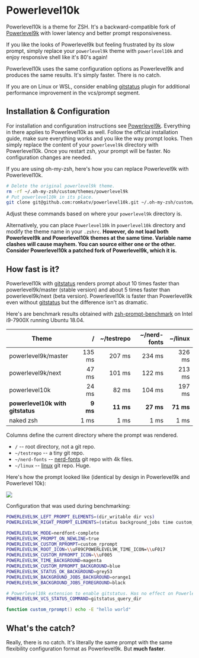 # Powerlevel10k

Powerlevel10k is a theme for ZSH. It's a backward-compatible fork of
[Powerlevel9k](https://github.com/bhilburn/powerlevel9k) with lower latency and better
prompt responsiveness.

If you like the looks of Powerlevel9k but feeling frustrated by its slow prompt,
simply replace your `powerlevel9k` theme with `powerlevel10k` and enjoy responsive
shell like it's 80's again!

Powerlevel10k uses the same configuration options as Powerlevel9k and produces the
same results. It's simply faster. There is no catch.

If you are on Linux or WSL, consider enabling [gitstatus](https://github.com/romkatv/gitstatus)
plugin for additional performance improvement in the vcs/prompt segment.

## Installation & Configuration

For installation and configuration instructions see
[Powerlevel9k](https://github.com/bhilburn/powerlevel9k). Everything in there applies to
Powerlevel10k as well. Follow the official installation guide, make sure everything works
and you like the way prompt looks. Then simply replace the content of your `powerlevel9k`
directory with Powerlevel10k. Once you restart zsh, your prompt will be faster. No
configuration changes are needed.

If you are using oh-my-zsh, here's how you can replace Powerlevel9k with Powerlevel10k.

```zsh
# Delete the original powerlevel9k theme.
rm -rf ~/.oh-my-zsh/custom/themes/powerlevel9k
# Put powerlevel10k in its place.
git clone git@github.com:romkatv/powerlevel10k.git ~/.oh-my-zsh/custom/themes/powerlevel9k
```

Adjust these commands based on where your `powerlevel9k` directory is.

Alternatively, you can place `Powerlevel10k` in `powerlevel10k` directory and modify
the theme name in your `.zshrc`. **However, do not load both Powerlevel9k and Powerlevel10k
themes at the same time. Variable name clashes will cause mayhem. You can source either
one or the other. Consider Powerlevel10k a patched fork of Powerlevel9k, which it is.**

## How fast is it?

Powerlevel10k with [gitstatus](https://github.com/romkatv/gitstatus) renders prompt about
10 times faster than powerlevel9k/master (stable version) and about 5 times faster than
powerlevel9k/next (beta version). Powerlevel10k is faster than Powerlevel9k even without
[gitstatus](https://github.com/romkatv/gitstatus) but the difference isn't as dramatic.

Here's are benchmark results obtained with
[zsh-prompt-benchmark](https://github.com/romkatv/zsh-prompt-benchmark) on Intel i9-7900X
running Ubuntu 18.04.

| Theme                            | /         | ~/testrepo | ~/nerd-fonts | ~/linux    |
|----------------------------------|----------:|-----------:|-------------:|-----------:|
| powerlevel9k/master              |    135 ms |     207 ms |       234 ms |     326 ms |
| powerlevel9k/next                |     47 ms |     101 ms |       122 ms |     213 ms |
| powerlevel10k                    |     24 ms |      82 ms |       104 ms |     197 ms |
| **powerlevel10k with gitstatus** |  **9 ms** |  **11 ms** |    **27 ms** |  **71 ms** |
| naked zsh                        |      1 ms |       1 ms |         1 ms |       1 ms |

Columns define the current directory where the prompt was rendered.

  * `/` -- root directory, not a git repo.
  * `~/testrepo` -- a tiny git repo.
  * `~/nerd-fonts` -- [nerd-fonts](https://github.com/ryanoasis/nerd-fonts) git repo
    with 4k files.
  * `~/linux` -- [linux](https://github.com/torvalds/linux) git repo. Huge.

Here's how the prompt looked like (identical by design in Powerlevel9k and Powerlevel 10k):

![](https://raw.githubusercontent.com/romkatv/powerlevel10k/master/prompt.png)

Configuration that was used during benchmarking:

```zsh
POWERLEVEL9K_LEFT_PROMPT_ELEMENTS=(dir_writable dir vcs)
POWERLEVEL9K_RIGHT_PROMPT_ELEMENTS=(status background_jobs time custom_rprompt)

POWERLEVEL9K_MODE=nerdfont-complete
POWERLEVEL9K_PROMPT_ON_NEWLINE=true
POWERLEVEL9K_CUSTOM_RPROMPT=custom_rprompt
POWERLEVEL9K_ROOT_ICON=\\uF09CPOWERLEVEL9K_TIME_ICON=\\uF017
POWERLEVEL9K_CUSTOM_RPROMPT_ICON=\\uF005
POWERLEVEL9K_TIME_BACKGROUND=magenta
POWERLEVEL9K_CUSTOM_RPROMPT_BACKGROUND=blue
POWERLEVEL9K_STATUS_OK_BACKGROUND=grey53
POWERLEVEL9K_BACKGROUND_JOBS_BACKGROUND=orange1
POWERLEVEL9K_BACKGROUND_JOBS_FOREGROUND=black

# Powerlevel10k extension to enable gitstatus. Has no effect on Powerlevel9k.
POWERLEVEL9K_VCS_STATUS_COMMAND=gitstatus_query_dir

function custom_rprompt() echo -E "hello world"
```

## What's the catch?

Really, there is no catch. It's literally the same prompt with the same flexibility
configuration format as Powerlevel9k. But **much faster**.
